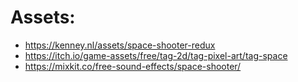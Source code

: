 # Assets:
- https://kenney.nl/assets/space-shooter-redux
- https://itch.io/game-assets/free/tag-2d/tag-pixel-art/tag-space
- https://mixkit.co/free-sound-effects/space-shooter/